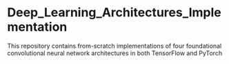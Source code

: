# Deep_Learning_Architectures_Implementation
This repository contains from-scratch implementations of four foundational convolutional neural network architectures in both TensorFlow and PyTorch
